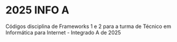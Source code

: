 # 2025 INFO A
Códigos disciplina de Frameworks 1 e 2 para a turma de Técnico em Informática para Internet - Integrado A de 2025
